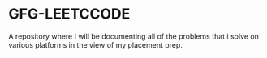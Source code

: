 # GFG-LEETCCODE
A repository where I will be documenting all of the problems that i solve on various platforms in the view of my placement prep. 
